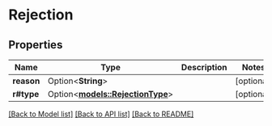 # Rejection

## Properties

Name | Type | Description | Notes
------------ | ------------- | ------------- | -------------
**reason** | Option<**String**> |  | [optional]
**r#type** | Option<[**models::RejectionType**](RejectionType.md)> |  | [optional]

[[Back to Model list]](../README.md#documentation-for-models) [[Back to API list]](../README.md#documentation-for-api-endpoints) [[Back to README]](../README.md)


